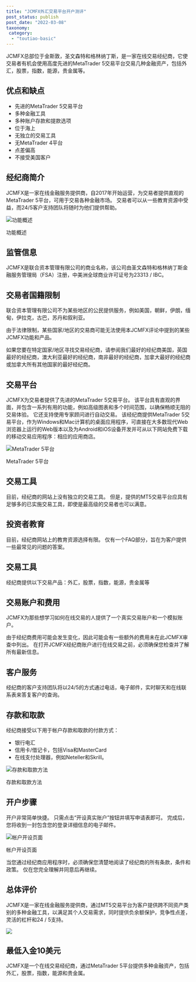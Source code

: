 ```yaml
---
title: "JCMFX外汇交易平台开户测评"
post_status: publish
post_date: "2022-03-08"
taxonomy:
 category: 
  - "toutiao-basic"
---
```


JCMFX总部位于金斯敦，圣文森特和格林纳丁斯，是一家在线交易经纪商，它使交易者有机会使用高度先进的MetaTrader 5交易平台交易几种金融资产，包括外汇，股票，指数，能源，贵金属等。

## 优点和缺点
- 先进的MetaTrader 5交易平台
- 多种金融工具
- 多种账户存款和提款选项
- 位于海上
- 无独立的交易工具
- 无MetaTrader 4平台
- 点差偏高
- 不接受美国客户


## 经纪商简介

JCMFX是一家在线金融服务提供商，自2017年开始运营，为交易者提供直观的MetaTrader 5平台，可用于交易各种金融市场。 交易者可以从一些教育资源中受益，而24/5客户支持团队将随时为他们提供帮助。

![功能概述](https://cdn.fendou.la/funstoutiao/2020/11/JCMFX-Review-Features-Overview.jpg "功能概述")

功能概述

## 监管信息

JCMFX是联合资本管理有限公司的商业名称，该公司由圣文森特和格林纳丁斯金融服务管理局（FSA）注册，中美洲全球商业许可证号为23313 / IBC。

## 交易者国籍限制

联合资本管理有限公司不为某些地区的公民提供服务，例如美国，朝鲜，伊朗，缅甸，伊拉克，古巴，苏丹和叙利亚。

由于法律限制，某些国家/地区的交易商可能无法使用本JCMFX评论中提到的某些JCMFX功能和产品。

如果您要在特定国家/地区寻找交易经纪商，请参阅我们最好的经纪商美国，英国最好的经纪商，澳大利亚最好的经纪商，南非最好的经纪商，加拿大最好的经纪商或加拿大所有其他国家的最好经纪商。

## 交易平台

JCMFX为交易者提供了先进的MetaTrader 5交易平台。 该平台具有直观的界面，并包含一系列有用的功能，例如高级图表和多个时间范围，以确保畅顺无阻的交易体验。 它还支持使用专家顾问进行自动交易。 该经纪商提供MetaTrader 5交易平台，作为Windows和Mac计算机的桌面应用程序，可直接在大多数现代Web浏览器上运行的Web版本以及为Android和iOS设备开发并可从以下网站免费下载的移动交易应用程序：相应的应用商店。

![MetaTrader 5平台](https://cdn.fendou.la/funstoutiao/2020/11/JCMFX-Review-MetaTrader-5-Platform-1024x335.jpg "MetaTrader 5平台")

MetaTrader 5平台

## 交易工具

目前，经纪商的网站上没有独立的交易工具。 但是，提供的MT5交易平台应具有足够多的已实施交易工具，即使是最高级的交易者也可以满意。

## 投资者教育

目前，经纪商网站上的教育资源选择有限。 仅有一个FAQ部分，旨在为客户提供一些最常见的问题的答案。

## 交易工具

经纪商提供以下交易产品：外汇，股票，指数，能源，贵金属等

## 交易账户和费用

JCMFX为那些想学习如何在线交易的人提供了一个真实交易账户和一个模拟账户。

由于经纪商费用可能会发生变化，因此可能会有一些额外的费用未在此JCMFX审查中列出。 在打开JCMFX经纪商账户进行在线交易之前，必须确保您检查并了解所有最新信息。

## 客户服务

经纪商的客户支持团队将以24/5的方式通过电话，电子邮件，实时聊天和在线联系表来答复客户的查询。

## 存款和取款

经纪商接受以下用于帐户存款和取款的付款方式：
- 银行电汇
- 信用卡/借记卡，包括Visa和MasterCard
- 在线支付处理器，例如Neteller和Skrill。

![存款和取款方法](https://cdn.fendou.la/funstoutiao/2020/11/JCMFX-Review-Deposit-and-Withdrawal-Methods.jpg "存款和取款方法")

存款和取款方法

## 开户步骤

开户非常简单快捷。 只需点击“开设真实账户”按钮并填写申请表即可。 完成后，您将收到一封包含您的登录详细信息的电子邮件。

![帐户开设页面](https://cdn.fendou.la/funstoutiao/2020/11/JCMFX-Review-Account-Opening-Page-249x1024.jpg "帐户开设页面")

帐户开设页面

当您通过经纪商应用程序时，必须确保您清楚地阅读了经纪商的所有条款，条件和政策。 仅在您完全理解并同意后再继续。

## 总体评价

JCMFX是一家在线金融服务提供商，通过MT5交易平台为客户提供跨不同资产类别的多种金融工具，以满足其个人交易需求，同时提供负余额保护，竞争性点差，灵活的杠杆和24 / 5支持。

![](https://cdn.fendou.la/funstoutiao/2020/11/JCMFX-Logo.png)

## 最低入金10美元

JCMFX是一个在线交易经纪商，通过MetaTrader 5平台提供多种金融资产，包括外汇，股票，指数，能源和贵金属。
